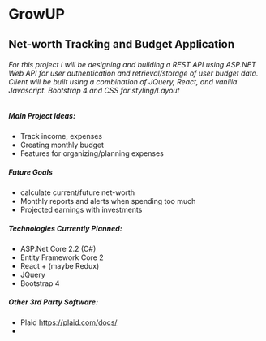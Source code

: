 # GrowUP
## Net-worth Tracking and Budget Application
###### For this project I will be designing and building a REST API using ASP.NET Web API for user authentication and retrieval/storage of user budget data. Client will be built using a combination of JQuery, React, and vanilla Javascript. Bootstrap 4 and CSS for styling/Layout

##### Main Project Ideas:
- Track income, expenses
- Creating monthly budget
- Features for organizing/planning expenses

##### Future Goals
- calculate current/future net-worth
- Monthly reports and alerts when spending too much 
- Projected earnings with investments

##### Technologies Currently Planned:
- ASP.Net Core 2.2 (C#)
- Entity Framework Core 2
- React + (maybe Redux)
- JQuery
- Bootstrap 4 

##### Other 3rd Party Software:
- Plaid https://plaid.com/docs/
-
